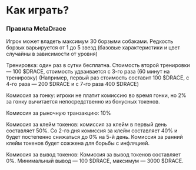 # Как играть?

### Правила MetaDrace

Игрок может владеть максимум 30 борзыми собаками. Редкость борзых варьируется от 1 до 5 звезд (базовые характеристики и цвет случайны в зависимости от уровня)

Тренировка: один раз в сутки бесплатна. Стоимость второй тренировки — 100 $DRACE, стоимость удваивается с 3-го раза (60 минут на тренировку) (Например, первый раз стоимость составит 100 $DRACE, с 4-го раза — 200 $DRACE и с 7-го раза 400 $DRACE)

Комиссия за гонку: игроки не платит комиссию во время гонки, но 2% за гонку вычитается непосредственно из бонусных токенов.&#x20;

Комиссия за рыночную транзакцию: 10%

Комиссия за клейм токенов: комиссия за клейм в первый день составляет 50%. Со 2-го дня комиссия за клейм составляет 40% и будет постепенно снижаться до 0% на 5-й день. Комиссия за ранний клейм токенов будет сожжена для борьбы с инфляцией.

Комиссия за вывод токенов: Комиссия за вывод токенов составляет 0%. Минимальный вывод — 100 $DRACE, максимум — 3000 $DRACE.
